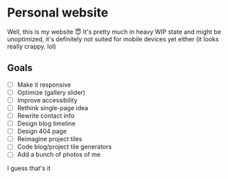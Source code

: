# Personal website
Well, this is my website 😇 It's pretty much in heavy WIP state and might be unoptimized, it's definitely not suited for mobile devices yet either (it looks really crappy. lol)

## Goals
- [ ] Make it responsive
- [ ] Optimize (gallery slider)
- [ ] Improve accessibility
- [ ] Rethink single-page idea
- [ ] Rewrite contact info
- [ ] Design blog timeline
- [ ] Design 404 page
- [ ] Reimagine project tiles
- [ ] Code blog/project tile generators
- [ ] Add a bunch of photos of me

I guess that's it
